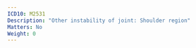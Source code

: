 ```yaml
---
ICD10: M2531
Description: "Other instability of joint: Shoulder region"
Matters: No
Weight: 0
---
```

